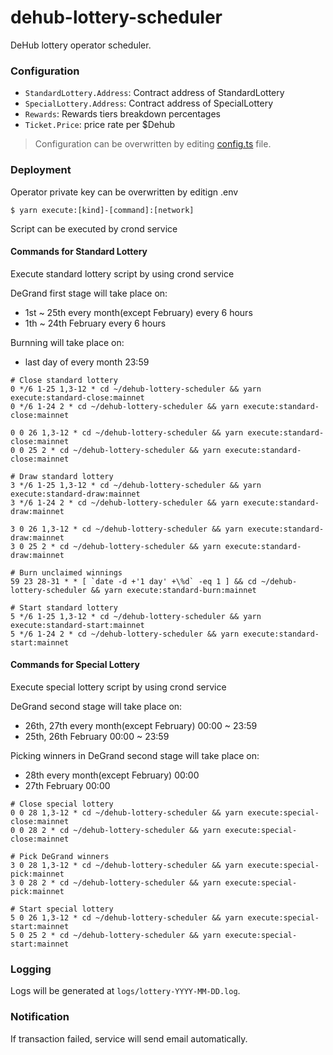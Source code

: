 # dehub-lottery-scheduler
DeHub lottery operator scheduler.

### Configuration
- `StandardLottery.Address`: Contract address of StandardLottery
- `SpecialLottery.Address`: Contract address of SpecialLottery
- `Rewards`: Rewards tiers breakdown percentages
- `Ticket.Price`: price rate per $Dehub

> Configuration can be overwritten by editing [config.ts](config.ts) file.

### Deployment

Operator private key can be overwritten by editign .env
```shell
$ yarn execute:[kind]-[command]:[network]
```

Script can be executed by crond service

#### Commands for Standard Lottery

Execute standard lottery script by using crond service

DeGrand first stage will take place on:
- 1st ~ 25th every month(except February) every 6 hours
- 1th ~ 24th February every 6 hours

Burnning will take place on:
- last day of every month 23:59

```shell
# Close standard lottery
0 */6 1-25 1,3-12 * cd ~/dehub-lottery-scheduler && yarn execute:standard-close:mainnet
0 */6 1-24 2 * cd ~/dehub-lottery-scheduler && yarn execute:standard-close:mainnet

0 0 26 1,3-12 * cd ~/dehub-lottery-scheduler && yarn execute:standard-close:mainnet
0 0 25 2 * cd ~/dehub-lottery-scheduler && yarn execute:standard-close:mainnet

# Draw standard lottery
3 */6 1-25 1,3-12 * cd ~/dehub-lottery-scheduler && yarn execute:standard-draw:mainnet
3 */6 1-24 2 * cd ~/dehub-lottery-scheduler && yarn execute:standard-draw:mainnet

3 0 26 1,3-12 * cd ~/dehub-lottery-scheduler && yarn execute:standard-draw:mainnet
3 0 25 2 * cd ~/dehub-lottery-scheduler && yarn execute:standard-draw:mainnet

# Burn unclaimed winnings
59 23 28-31 * * [ `date -d +'1 day' +\%d` -eq 1 ] && cd ~/dehub-lottery-scheduler && yarn execute:standard-burn:mainnet

# Start standard lottery
5 */6 1-25 1,3-12 * cd ~/dehub-lottery-scheduler && yarn execute:standard-start:mainnet
5 */6 1-24 2 * cd ~/dehub-lottery-scheduler && yarn execute:standard-start:mainnet
```

#### Commands for Special Lottery

Execute special lottery script by using crond service

DeGrand second stage will take place on:
- 26th, 27th every month(except February) 00:00 ~ 23:59
- 25th, 26th February 00:00 ~ 23:59

Picking winners in DeGrand second stage will take place on:
- 28th every month(except February) 00:00
- 27th February 00:00

```shell
# Close special lottery
0 0 28 1,3-12 * cd ~/dehub-lottery-scheduler && yarn execute:special-close:mainnet
0 0 28 2 * cd ~/dehub-lottery-scheduler && yarn execute:special-close:mainnet

# Pick DeGrand winners
3 0 28 1,3-12 * cd ~/dehub-lottery-scheduler && yarn execute:special-pick:mainnet
3 0 28 2 * cd ~/dehub-lottery-scheduler && yarn execute:special-pick:mainnet

# Start special lottery
5 0 26 1,3-12 * cd ~/dehub-lottery-scheduler && yarn execute:special-start:mainnet
5 0 25 2 * cd ~/dehub-lottery-scheduler && yarn execute:special-start:mainnet
```


### Logging
Logs will be generated at `logs/lottery-YYYY-MM-DD.log`.


### Notification
If transaction failed, service will send email automatically.
